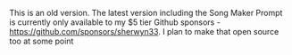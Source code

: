 This is an old version. The latest version including the Song Maker Prompt is currently only available to my $5 tier Github sponsors - https://github.com/sponsors/sherwyn33. I plan to make that open source too at some point
